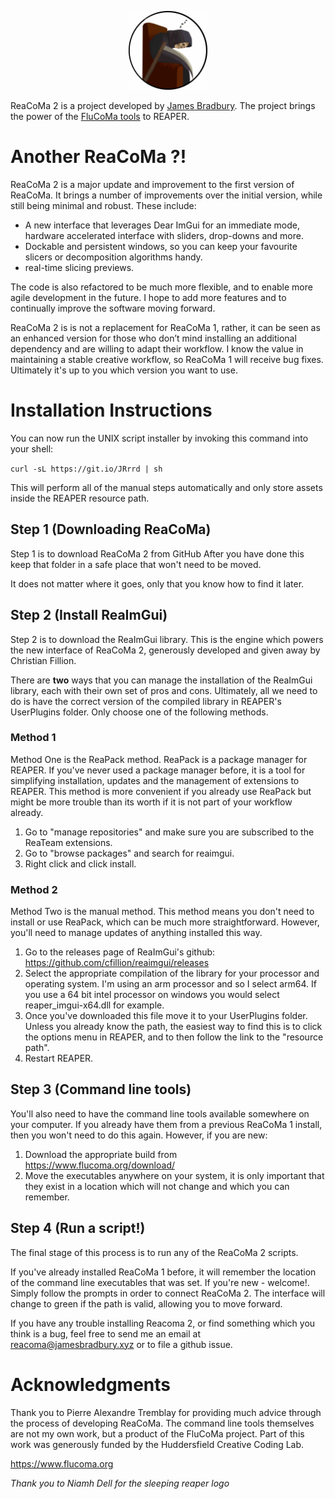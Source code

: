 <p align="center">
<img src="logo.jpg" alt="reacoma_logo" width="25%" height="25%">
</p>

ReaCoMa 2 is a project developed by [James Bradbury](https://jamesbradbury.xyz). The project brings the power of the [FluCoMa tools](https://www.flucoma.org) to REAPER. 

# Another ReaCoMa ?!
ReaCoMa 2 is a major update and improvement to the first version of ReaCoMa. It brings a number of improvements over the initial version, while still being minimal and robust. These include: 

- A new interface that leverages Dear ImGui for an immediate mode, hardware accelerated interface with sliders, drop-downs and more.
- Dockable and persistent windows, so you can keep your favourite slicers or decomposition algorithms handy.
- real-time slicing previews.

The code is also refactored to be much more flexible, and to enable more agile development in the future. I hope to add more features and to continually improve the software moving forward.

ReaCoMa 2 is is not a replacement for ReaCoMa 1, rather, it can be seen as an enhanced version for those who don’t mind installing an additional dependency and are willing to adapt their workflow. I know the value in maintaining a stable creative workflow, so ReaCoMa 1 will receive bug fixes. Ultimately it's up to you which version you want to use.

# Installation Instructions

You can now run the UNIX script installer by invoking this command into your shell:

`curl -sL https://git.io/JRrrd | sh`

This will perform all of the manual steps automatically and only store assets inside the REAPER resource path.


## Step 1 (Downloading ReaCoMa)
Step 1 is to download ReaCoMa 2 from GitHub
After you have done this keep that folder in a safe place that won't need to be moved.

It does not matter where it goes, only that you know how to find it later.

## Step 2 (Install ReaImGui)
Step 2 is to download the ReaImGui library. This is the engine which powers the new interface of ReaCoMa 2, generously developed and given away by Christian Fillion.

There are **two** ways that you can manage the installation of the ReaImGui library, each with their own set of pros and cons. Ultimately, all we need to do is have the correct version of the compiled library in REAPER's UserPlugins folder. Only choose one of the following methods.

### Method 1

Method One is the ReaPack method. ReaPack is a package manager for REAPER. If you've never used a package manager before, it is a tool for simplifying installation, updates and the management of extensions to REAPER. This method is more convenient if you already use ReaPack but might be more trouble than its worth if it is not part of your workflow already.

1. Go to "manage repositories" and make sure you are subscribed to the ReaTeam extensions.
2. Go to "browse packages" and search for reaimgui. 
3. Right click and click install.

### Method 2

Method Two is the manual method. This method means you don't need to install or use ReaPack, which can be much more straightforward. However, you'll need to manage updates of anything installed this way.

1. Go to the releases page of ReaImGui's github: https://github.com/cfillion/reaimgui/releases
2. Select the appropriate compilation of the library for your processor and operating system. I'm using an arm processor and so I select arm64. If you use a 64 bit intel processor on windows you would select reaper_imgui-x64.dll for example.
3. Once you've downloaded this file move it to your UserPlugins folder. Unless you already know the path, the easiest way to find this is to click the options menu in REAPER, and to then follow the link to the "resource path".
4. Restart REAPER.

## Step 3 (Command line tools)
You'll also need to have the command line tools available somewhere on your computer. If you already have them from a previous ReaCoMa 1 install, then you won't need to do this again. However, if you are new:

1. Download the appropriate build from https://www.flucoma.org/download/
2. Move the executables anywhere on your system, it is only important that they exist in a location which will not change and which you can remember.

## Step 4 (Run a script!)

The final stage of this process is to run any of the ReaCoMa 2 scripts.

If you've already installed ReaCoMa 1 before, it will remember the location of the command line executables that was set. If you're new - welcome!. Simply follow the prompts in order to connect ReaCoMa 2. The interface will change to green if the path is valid, allowing you to move forward.

If you have any trouble installing Reacoma 2, or find something which you think is a bug, feel free to send me an email at reacoma@jamesbradbury.xyz or to file a github issue.

# Acknowledgments

Thank you to Pierre Alexandre Tremblay for providing much advice through the process of developing ReaCoMa. The command line tools themselves are not my own work, but a product of the FluCoMa project. Part of this work was generously funded by the Huddersfield Creative Coding Lab.

https://www.flucoma.org

*Thank you to Niamh Dell for the sleeping reaper logo*




